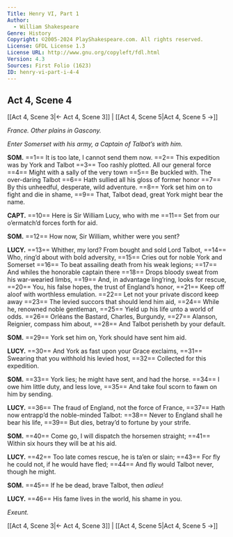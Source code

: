 ```yaml
---
Title: Henry VI, Part 1
Author: 
  - William Shakespeare
Genre: History
Copyright: ©2005-2024 PlayShakespeare.com. All rights reserved.
License: GFDL License 1.3
License URL: http://www.gnu.org/copyleft/fdl.html
Version: 4.3
Sources: First Folio (1623)
ID: henry-vi-part-i-4-4
---
```


## Act 4, Scene 4
[[Act 4, Scene 3|← Act 4, Scene 3]] | [[Act 4, Scene 5|Act 4, Scene 5 →]]

*France. Other plains in Gascony.*

*Enter Somerset with his army, a Captain of Talbot’s with him.*

**SOM.**
==1== It is too late, I cannot send them now.
==2== This expedition was by York and Talbot
==3== Too rashly plotted. All our general force
==4== Might with a sally of the very town
==5== Be buckled with. The over-daring Talbot
==6== Hath sullied all his gloss of former honor
==7== By this unheedful, desperate, wild adventure.
==8== York set him on to fight and die in shame,
==9== That, Talbot dead, great York might bear the name.

**CAPT.**
==10== Here is Sir William Lucy, who with me
==11== Set from our o’ermatch’d forces forth for aid.

**SOM.**
==12== How now, Sir William, whither were you sent?

**LUCY.**
==13== Whither, my lord? From bought and sold Lord Talbot,
==14== Who, ring’d about with bold adversity,
==15== Cries out for noble York and Somerset
==16== To beat assailing death from his weak legions;
==17== And whiles the honorable captain there
==18== Drops bloody sweat from his war-wearied limbs,
==19== And, in advantage ling’ring, looks for rescue,
==20== You, his false hopes, the trust of England’s honor,
==21== Keep off aloof with worthless emulation.
==22== Let not your private discord keep away
==23== The levied succors that should lend him aid,
==24== While he, renowned noble gentleman,
==25== Yield up his life unto a world of odds.
==26== Orléans the Bastard, Charles, Burgundy,
==27== Alanson, Reignier, compass him about,
==28== And Talbot perisheth by your default.

**SOM.**
==29== York set him on, York should have sent him aid.

**LUCY.**
==30== And York as fast upon your Grace exclaims,
==31== Swearing that you withhold his levied host,
==32== Collected for this expedition.

**SOM.**
==33== York lies; he might have sent, and had the horse.
==34== I owe him little duty, and less love,
==35== And take foul scorn to fawn on him by sending.

**LUCY.**
==36== The fraud of England, not the force of France,
==37== Hath now entrapp’d the noble-minded Talbot:
==38== Never to England shall he bear his life,
==39== But dies, betray’d to fortune by your strife.

**SOM.**
==40== Come go, I will dispatch the horsemen straight;
==41== Within six hours they will be at his aid.

**LUCY.**
==42== Too late comes rescue, he is ta’en or slain;
==43== For fly he could not, if he would have fled;
==44== And fly would Talbot never, though he might.

**SOM.**
==45== If he be dead, brave Talbot, then *adieu*!

**LUCY.**
==46== His fame lives in the world, his shame in you.

*Exeunt.*

[[Act 4, Scene 3|← Act 4, Scene 3]] | [[Act 4, Scene 5|Act 4, Scene 5 →]]